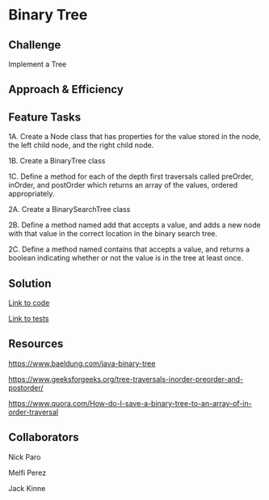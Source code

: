 # Binary Tree

## Challenge

Implement a Tree

## Approach & Efficiency

## Feature Tasks

1A. Create a Node class that has properties for the value stored in the node, the left child node, and the right child node.

1B. Create a BinaryTree class

1C. Define a method for each of the depth first traversals called preOrder, inOrder, and postOrder which returns an array of the values, ordered appropriately.

2A. Create a BinarySearchTree class

2B. Define a method named add that accepts a value, and adds a new node with that value in the correct location in the binary search tree.

2C. Define a method named contains that accepts a value, and returns a boolean indicating whether or not the value is in the tree at least once.

## Solution

[Link to code](../code401challenges/src/main/java/code401challenges/tree)

[Link to tests](../code401challenges/src/test/java/code401challenges/tree)

## Resources

https://www.baeldung.com/java-binary-tree

https://www.geeksforgeeks.org/tree-traversals-inorder-preorder-and-postorder/

https://www.quora.com/How-do-I-save-a-binary-tree-to-an-array-of-in-order-traversal

## Collaborators

Nick Paro

Melfi Perez

Jack Kinne
